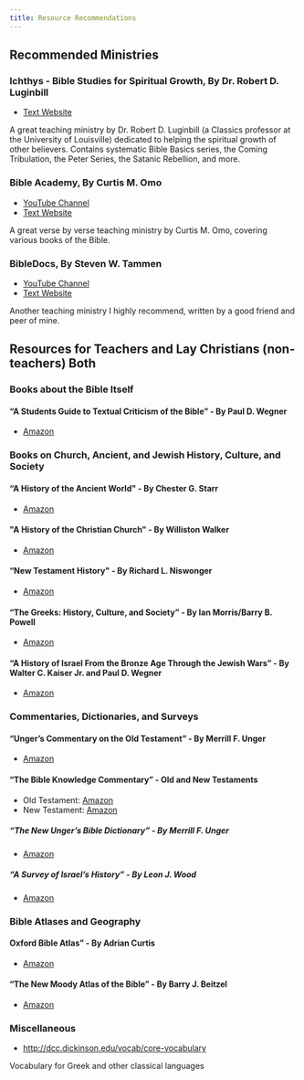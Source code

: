 ```yaml
---
title: Resource Recommendations 
---
```


## Recommended Ministries

### Ichthys - Bible Studies for Spiritual Growth, By Dr. Robert D. Luginbill

- [Text Website](https://ichthys.com/)

A great teaching ministry by Dr. Robert D. Luginbill (a Classics professor at the University of Louisville) dedicated to helping the spiritual growth of other believers. Contains systematic Bible Basics series, the Coming Tribulation, the Peter Series, the Satanic Rebellion, and more. 

### Bible Academy, By Curtis M. Omo

- [YouTube Channel](https://www.youtube.com/channel/UCkp-J7VPT7NcwmuiNfD2fkg)
- [Text Website](https://bibleacademyonline.com/omo/)

A great verse by verse teaching ministry by Curtis M. Omo, covering various books of the Bible.

### BibleDocs, By Steven W. Tammen

- [YouTube Channel](https://www.youtube.com/@BibleDocs/featured)
- [Text Website](https://www.bibledocs.org/)

Another teaching ministry I highly recommend, written by a good friend and peer of mine.

## Resources for Teachers and Lay Christians (non-teachers) Both

### Books about the Bible Itself

#### “A Students Guide to Textual Criticism of the Bible” - By Paul D. Wegner

- [Amazon](https://www.amazon.com/Students-Guide-Textual-Criticism-Bible/dp/0830827315)


### Books on Church, Ancient, and Jewish History, Culture, and Society

#### “A History of the Ancient World" - By Chester G. Starr

- [Amazon](https://www.amazon.com/History-Ancient-World-Chester-Starr/dp/0195066294)

#### "A History of the Christian Church" - By Williston Walker

- [Amazon](https://www.amazon.com/History-Christian-Church-Williston-Walker/dp/0684184176)

#### “New Testament History" - By Richard L. Niswonger

- [Amazon](https://www.amazon.com/Testament-History-Ph-D-Richard-Niswonger/dp/0310312019)

#### “The Greeks: History, Culture, and Society” - By Ian Morris/Barry B. Powell

- [Amazon](https://www.amazon.com/Greeks-History-Culture-Society-2nd/dp/0205697348) 

#### “A History of Israel From the Bronze Age Through the Jewish Wars” - By Walter C. Kaiser Jr. and Paul D. Wegner

- [Amazon](https://www.amazon.com/History-Israel-Bronze-through-Jewish/dp/1433643189)

### Commentaries, Dictionaries, and Surveys

#### “Unger’s Commentary on the Old Testament” - By Merrill F. Unger

- [Amazon](https://www.amazon.com/Ungers-Commentary-Testament-Merrill-Unger/dp/0899574157)

#### “The Bible Knowledge Commentary” - Old and New Testaments

- Old Testament: [Amazon](https://www.amazon.com/Bible-Knowledge-Commentary-Old-Testament/dp/0882078135)
- New Testament: [Amazon](https://www.amazon.com/Bible-Knowledge-Commentary-Exposition-Scriptures/dp/0882078127)

##### “The New Unger’s Bible Dictionary” - By Merrill F. Unger

- [Amazon](https://www.amazon.com/New-Ungers-Bible-Dictionary/dp/0802490662)

##### “A Survey of Israel’s History” - By Leon J. Wood

- [Amazon](https://www.amazon.com/Survey-Israels-History-Leon-Wood/dp/031034770X)

### Bible Atlases and Geography

#### Oxford Bible Atlas” - By Adrian Curtis

- [Amazon](https://www.amazon.com/Oxford-Bible-Atlas-Adrian-Curtis/dp/0199560463)

#### “The New Moody Atlas of the Bible” - By Barry J. Beitzel

- [Amazon](https://www.amazon.com/New-Moody-Atlas-Bible/dp/0802404413)

### Miscellaneous

- http://dcc.dickinson.edu/vocab/core-vocabulary  

Vocabulary for Greek and other classical languages  



